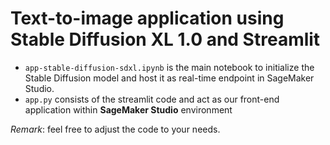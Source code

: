# Text-to-image application using Stable Diffusion XL 1.0 and Streamlit 

- `app-stable-diffusion-sdxl.ipynb` is the main notebook to initialize the Stable Diffusion model and host it as real-time endpoint in SageMaker Studio.
- `app.py` consists of the streamlit code and act as our front-end application within **SageMaker Studio** environment

*Remark*: feel free to adjust the code to your needs.
